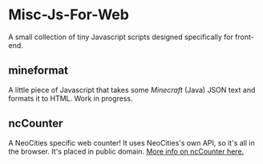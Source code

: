 # Misc-Js-For-Web

A small collection of tiny Javascript scripts designed specifically for front-end.

## mineformat

A little piece of Javascript that takes some _Minecraft_ (Java) JSON text and formats it to HTML. Work in progress.

## ncCounter

A NeoCities specific web counter! It uses NeoCities's own API, so it's all in the browser. It's placed in public domain. [More info on ncCounter here.](https://hibi.neocities.org/ncCounter.html)
